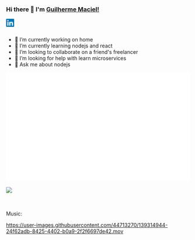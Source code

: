 ### Hi there 👋 I'm [Guilherme Maciel!](https://github.com/forestus/forestus.github.io) 
<a href="https://www.linkedin.com/in/guilherme-maciel-5b22451b4/">
<img align="left" alt="Maciel" width="22px" src="https://raw.githubusercontent.com/forestus/forestus/main/assets/linkedin.svg" />
</a></br></br>







<!--  
<p align="left"> <img src="https://komarev.com/ghpvc/?username=forestus&label=Views&color=blue&style=plastic" alt="iampawan" /> </p>
-->

- 🔭 I’m currently working on home
- 🌱 I’m currently learning nodejs and react
- 👯 I’m looking to collaborate on a friend's freelancer
- 🤔 I’m looking for help with learn microservices
- 💬 Ask me about nodejs

<a href="https://github.com/forestus">
  <img align="center" src="https://raw.githubusercontent.com/forestus/github-stats-transparent/output/generated/languages.svg" /></br></br>
  <img align="center" src="https://github-readme-stats.vercel.app/api?username=forestus&show_icons=true&theme=radical" />
</a>

</br></br>
Music:

https://user-images.githubusercontent.com/44713270/139314944-24f62adb-8425-4402-b0a9-2f2f6697de42.mov

